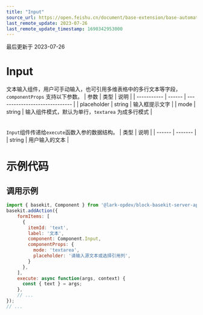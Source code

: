 ```yaml
---
title: "Input"
source_url: https://open.feishu.cn/document/base-extension/base-automation-extensions/component/input
last_remote_update: 2023-07-26
last_remote_update_timestamp: 1690342953000
---
```

最后更新于 2023-07-26

# Input

文本输入组件，用户可手动输入，也可引用多维表格中的多行文本等字段，`componentProps` 支持以下参数。
| 参数          | 类型     | 说明                             |
| ----------- | ------ | ------------------------------ |
| placeholder | string | 输入框提示文字                        |
| mode        | string | 输入组件模式，默认为单行，`textarea` 为成多行模式 |
<br><br><br>
`Input`组件传递给`execute`函数入参的数据结构。
| 类型     | 说明      |
| ------ | ------- |
| string | 用户输入的文本 |

# 示例代码

## 调用示例

```js
import { basekit, Component } from '@lark-opdev/block-basekit-server-api';
basekit.addAction({
    formItems: [
      {
        itemId: 'text',
        label: '文本',
        component: Component.Input,
        componentProps: {
          mode: 'textarea',
          placeholder: '请输入源文本或选择引用列',
        }
      },
    ],
    execute: async function(args, context) {
      const { text } = args;
    },
    // ...
});
// ...
```
